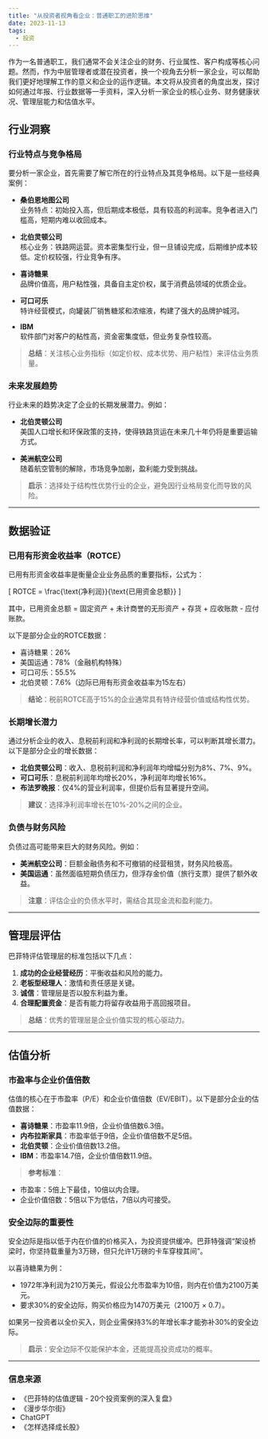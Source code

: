 ```yaml
---
title: "从投资者视角看企业：普通职工的进阶思维"
date: 2023-11-13
tags:
  - 投资
---
```


作为一名普通职工，我们通常不会关注企业的财务、行业属性、客户构成等核心问题。然而，作为中层管理者或潜在投资者，换一个视角去分析一家企业，可以帮助我们更好地理解工作的意义和企业的运作逻辑。本文将从投资者的角度出发，探讨如何通过年报、行业数据等一手资料，深入分析一家企业的核心业务、财务健康状况、管理层能力和估值水平。

## 行业洞察

### 行业特点与竞争格局

要分析一家企业，首先需要了解它所在的行业特点及其竞争格局。以下是一些经典案例：

- **桑伯恩地图公司**  
  业务特点：初始投入高，但后期成本极低，具有较高的利润率。竞争者进入门槛高，短期内难以收回成本。
  
- **北伯灵顿公司**  
  核心业务：铁路网运营。资本密集型行业，但一旦铺设完成，后期维护成本较低。定价权较强，行业竞争有序。

- **喜诗糖果**  
  品牌价值高，用户粘性强，具备自主定价权，属于消费品领域的优质企业。

- **可口可乐**  
  特许经营模式，向罐装厂销售糖浆和浓缩液，构建了强大的品牌护城河。

- **IBM**  
  软件部门对客户的粘性高，资金密集度低，但业务复杂性较高。

> **总结**：关注核心业务指标（如定价权、成本优势、用户粘性）来评估业务质量。

### 未来发展趋势

行业未来的趋势决定了企业的长期发展潜力。例如：

- **北伯灵顿公司**  
  美国人口增长和环保政策的支持，使得铁路货运在未来几十年仍将是重要运输方式。

- **美洲航空公司**  
  随着航空管制的解除，市场竞争加剧，盈利能力受到挑战。

> **启示**：选择处于结构性优势行业的企业，避免因行业格局变化而导致的风险。

---

## 数据验证

### 已用有形资金收益率（ROTCE）

已用有形资金收益率是衡量企业业务品质的重要指标，公式为：

\[
ROTCE = \frac{\text{净利润}}{\text{已用资金总额}}
\]

其中，已用资金总额 = 固定资产 + 未计商誉的无形资产 + 存货 + 应收账款 - 应付账款。

以下是部分企业的ROTCE数据：

- 喜诗糖果：26%
- 美国运通：78%（金融机构特殊）
- 可口可乐：55.5%
- 北伯灵顿：7.6%（边际已用有形资金收益率为15左右）

> **结论**：税前ROTCE高于15%的企业通常具有特许经营价值或结构性优势。

### 长期增长潜力

通过分析企业的收入、息税前利润和净利润的长期增长率，可以判断其增长潜力。以下是部分企业的增长数据：

- **北伯灵顿公司**：收入、息税前利润和净利润年均增幅分别为8%、7%、9%。
- **可口可乐**：息税前利润年均增长20%，净利润年均增长16%。
- **布法罗晚报**：仅4%的营业利润率，但提价后有显著提升空间。

> **建议**：选择净利润率增长在10%-20%之间的企业。

### 负债与财务风险

负债过高可能带来巨大的财务风险。例如：

- **美洲航空公司**：巨额金融债务和不可撤销的经营租赁，财务风险极高。
- **美国运通**：虽然面临短期负债压力，但浮存金价值（旅行支票）提供了额外收益。

> **注意**：评估企业的负债水平时，需结合其现金流和盈利能力。

---

## 管理层评估

巴菲特评估管理层的标准包括以下几点：

1. **成功的企业经营经历**：平衡收益和风险的能力。
2. **老板型经理人**：激情和责任感是关键。
3. **诚信**：管理层是否以股东利益为重。
4. **合理配置资金**：是否有能力将留存收益用于高回报项目。

> **总结**：优秀的管理层是企业价值实现的核心驱动力。

---

## 估值分析

### 市盈率与企业价值倍数

估值的核心在于市盈率（P/E）和企业价值倍数（EV/EBIT）。以下是部分企业的估值数据：

- **喜诗糖果**：市盈率11.9倍，企业价值倍数6.3倍。
- **内布拉斯家具**：市盈率低于9倍，企业价值倍数不足5倍。
- **北伯灵顿**：企业价值倍数13.2倍。
- **IBM**：市盈率14.7倍，企业价值倍数11.9倍。

> **参考标准**：
- 市盈率：5倍上下最佳，10倍以内合理。
- 企业价值倍数：5倍以下为低估，7倍以内可接受。

### 安全边际的重要性

安全边际是指以低于内在价值的价格买入，为投资提供缓冲。巴菲特强调“架设桥梁时，你坚持载重量为3万磅，但只允许1万磅的卡车穿梭其间”。

以喜诗糖果为例：

- 1972年净利润为210万美元，假设公允市盈率为10倍，则内在价值为2100万美元。
- 要求30%的安全边际，购买价格应为1470万美元（2100万 × 0.7）。

如果另一投资者以全价买入，则企业需保持3%的年增长率才能弥补30%的安全边际。

> **启示**：安全边际不仅能保护本金，还能提高投资成功的概率。

---

### 信息来源

- 《巴菲特的估值逻辑 - 20个投资案例的深入复盘》
- 《漫步华尔街》
- ChatGPT
- 《怎样选择成长股》